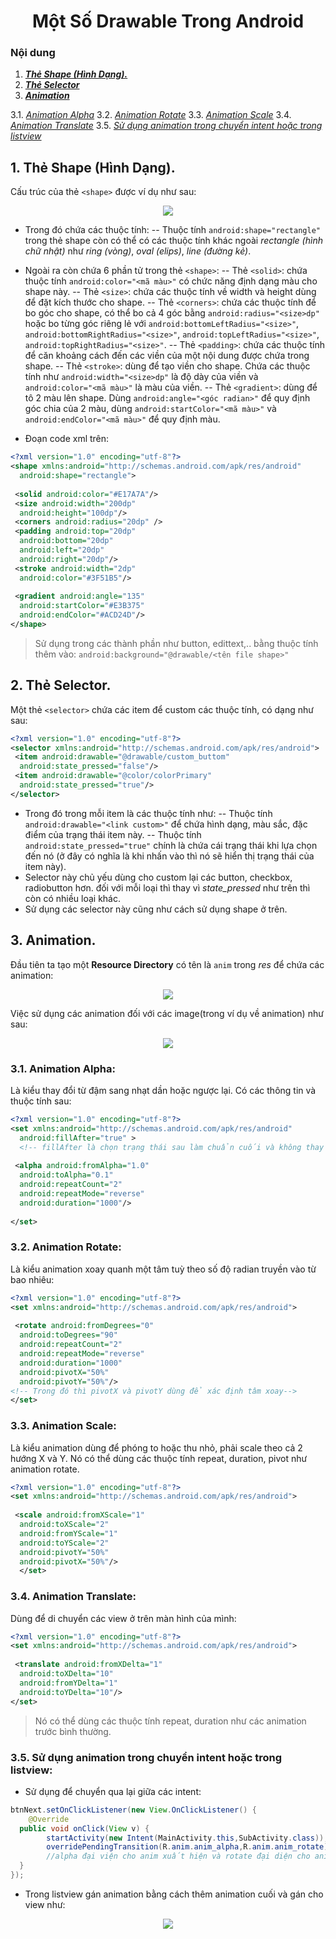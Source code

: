 <h1 align="center">Một Số Drawable Trong Android</h1>

### Nội dung
1. [***Thẻ Shape (Hình Dạng).***](#muc1) 
2. [***Thẻ Selector***](#muc2)
3. [***Animation***](#muc3)

3.1. [*Animation Alpha*](#muc31)
3.2. [*Animation Rotate*](#muc32)
3.3. [*Animation Scale*](#muc33)
3.4. [*Animation Translate*](#muc34)
3.5. [*Sử dụng animation trong chuyển intent hoặc trong listview*](#muc35)

<a name="muc1"></a>
## 1. Thẻ Shape (Hình Dạng).
Cấu trúc của thẻ `<shape>` được ví dụ như sau:
<div align="center"><img  src="https://i.imgur.com/nVgEAUo.png"/></div>

- Trong đó chứa các thuộc tính: 
-- Thuộc tính `android:shape="rectangle"` trong thẻ shape còn có thể có các thuộc tính khác ngoài *rectangle (hình chữ nhật)* như *ring (vòng)*, *oval (elips)*, *line (đường kẻ)*.
- Ngoài ra còn chứa 6 phần tử trong thẻ `<shape>`:
-- Thẻ `<solid>`: chứa thuộc tính `android:color="<mã màu>"` có chức năng định dạng màu cho shape này.
-- Thẻ `<size>`: chứa các thuộc tính về width và height dùng để đặt kích thước cho shape.
-- Thẻ `<corners>`: chứa các thuộc tính để bo góc cho shape, có thể bo cả 4 góc bằng `android:radius="<size>dp"` hoặc bo từng góc riêng lẻ với `android:bottomLeftRadius="<size>"`, `android:bottomRightRadius="<size>"`, `android:topLeftRadius="<size>"`, `android:topRightRadius="<size>"`.
-- Thẻ `<padding>`: chứa các thuộc tính để căn khoảng cách đến các viền của một nội dung được chứa trong shape.
-- Thẻ `<stroke>`: dùng để tạo viền cho shape. Chứa các thuộc tính như `android:width="<size>dp"` là độ dày của viền và `android:color="<mã màu>"` là màu của viền.
-- Thẻ `<gradient>`: dùng để tô 2 màu lên shape. Dùng `android:angle="<góc radian>"` để quy định góc chia của 2 màu, dùng `android:startColor="<mã màu>"` và `  
android:endColor="<mã màu>"` để quy định màu.

- Đoạn code xml trên:
```xml
<?xml version="1.0" encoding="utf-8"?>  
<shape xmlns:android="http://schemas.android.com/apk/res/android"  
  android:shape="rectangle">  
  
 <solid android:color="#E17A7A"/>  
 <size android:width="200dp"  
  android:height="100dp"/>  
 <corners android:radius="20dp" />  
 <padding android:top="20dp"  
  android:bottom="20dp"  
  android:left="20dp"  
  android:right="20dp"/>  
 <stroke android:width="2dp"  
  android:color="#3F51B5"/>  
  
 <gradient android:angle="135"  
  android:startColor="#E3B375"  
  android:endColor="#ACD24D"/>  
</shape>
```
> Sử dụng trong các thành phần như button, edittext,.. bằng thuộc tính thêm vào: 
> `android:background="@drawable/<tên file shape>"`

<a name="muc2"></a>
## 2. Thẻ Selector.
Một thẻ `<selector>` chứa các item để custom các thuộc tính, có dạng như sau:
```xml
<?xml version="1.0" encoding="utf-8"?>  
<selector xmlns:android="http://schemas.android.com/apk/res/android">  
 <item android:drawable="@drawable/custom_buttom"  
  android:state_pressed="false"/>  
 <item android:drawable="@color/colorPrimary"  
  android:state_pressed="true"/>  
</selector>
```

- Trong đó trong mỗi item là các thuộc tính như:
-- Thuộc tính `android:drawable="<link custom>"` để chứa hình dạng, màu sắc, đặc điểm của trạng thái item này.
-- Thuộc tính `android:state_pressed="true"` chính là chứa cái trạng thái khi lựa chọn đến nó (ở đây có nghĩa là khi nhấn vào thì nó sẽ hiển thị trạng thái của item này).
- Selector này chủ yếu dùng cho custom lại các button, checkbox, radiobutton hơn. đối với mỗi loại thì thay vì *state_pressed* như trên thì còn có nhiều loại khác.
- Sử dụng các selector này cũng như cách sử dụng shape ở trên.


<a name="muc3"></a>
## 3. Animation.
Đầu tiên ta tạo một **Resource Directory** có tên là `anim` trong *res* để chứa các animation:
<div align="center"><img  src="https://i.imgur.com/NOfT3m6.png"/></div>

Việc sử dụng các animation đối với các image(trong ví dụ về animation) như sau:
<div align="center"><img  src="https://i.imgur.com/Ii4rQHo.png"/></div>

<a name="muc31"></a>
### 3.1. Animation Alpha:
Là kiểu thay đổi từ đậm sang nhạt dần hoặc ngược lại. Có các thông tin và thuộc tính sau:

```xml
<?xml version="1.0" encoding="utf-8"?>  
<set xmlns:android="http://schemas.android.com/apk/res/android"  
  android:fillAfter="true" > 
  <!-- fillAfter là chọn trạng thái sau làm chuẩn cuối và không thay đổi-->
  
 <alpha android:fromAlpha="1.0"  
  android:toAlpha="0.1"  
  android:repeatCount="2"  
  android:repeatMode="reverse"  
  android:duration="1000"/>  
  
</set>
```

<a name="muc32"></a>
### 3.2. Animation Rotate:
Là kiểu animation xoay quanh một tâm tuỳ theo số độ radian truyền vào từ bao nhiêu:

```xml
<?xml version="1.0" encoding="utf-8"?>  
<set xmlns:android="http://schemas.android.com/apk/res/android">  
  
 <rotate android:fromDegrees="0"  
  android:toDegrees="90"
  android:repeatCount="2"  
  android:repeatMode="reverse"  
  android:duration="1000"  
  android:pivotX="50%"  
  android:pivotY="50%"/>  
<!-- Trong đó thì pivotX và pivotY dùng để xác định tâm xoay-->
</set>
```

<a name="muc33"></a>
### 3.3. Animation Scale:
Là kiểu animation dùng để phóng to hoặc thu nhỏ, phải scale theo cả 2 hướng X và Y. Nó có thể dùng các thuộc tính repeat, duration, pivot như animation rotate. 
```xml
<?xml version="1.0" encoding="utf-8"?>  
<set xmlns:android="http://schemas.android.com/apk/res/android">  
  
 <scale android:fromXScale="1"  
  android:toXScale="2"  
  android:fromYScale="1"  
  android:toYScale="2"  
  android:pivotY="50%"  
  android:pivotX="50%"/>  
  </set>
```

<a name="muc34"></a>
### 3.4. Animation Translate:
Dùng để di chuyển các view ở trên màn hình của mình:

```xml
<?xml version="1.0" encoding="utf-8"?>  
<set xmlns:android="http://schemas.android.com/apk/res/android">  
  
 <translate android:fromXDelta="1"  
  android:toXDelta="10"  
  android:fromYDelta="1"  
  android:toYDelta="10"/>  
</set>
```
> Nó có thể dùng các thuộc tính repeat, duration như các animation trước bình thường.

<a name="muc35"></a>
### 3.5. Sử dụng animation trong chuyển intent hoặc trong listview:
- Sử dụng để chuyển qua lại giữa các intent:
```java
btnNext.setOnClickListener(new View.OnClickListener() {  
    @Override  
  public void onClick(View v) {  
        startActivity(new Intent(MainActivity.this,SubActivity.class));  
		overridePendingTransition(R.anim.anim_alpha,R.anim.anim_rotate); 
		//alpha đại viện cho anim xuất hiện và rotate đại diện cho anim exit của intent
  }  
});
```
- Trong listview gán animation bằng cách thêm animation cuối và gán cho view như:

<div align="center"><img  src="https://i.imgur.com/5csLmX9.png"/></div>
